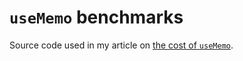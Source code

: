 # `useMemo` benchmarks

Source code used in my article on [the cost of `useMemo`](https://filipkastovsky.github.io/blog/usememo-considered-harmful).
